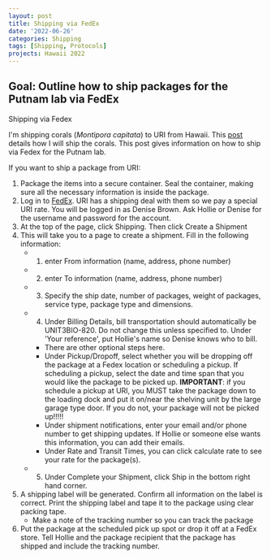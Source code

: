 ```yaml
---
layout: post
title: Shipping via FedEx
date: '2022-06-26'
categories: Shipping
tags: [Shipping, Protocols]
projects: Hawaii 2022
---
```


## Goal: Outline how to ship packages for the Putnam lab via FedEx

Shipping via Fedex 

I'm shipping corals (*Montipora capitata*) to URI from Hawaii. This [post](https://github.com/JillAshey/JillAshey_Putnam_Lab_Notebook/blob/master/_posts/2022-08-27-CoralShipping.md) details how I will ship the corals. This post gives information on how to ship via Fedex for the Putnam lab.

If you want to ship a package from URI: 

1. Package the items into a secure container. Seal the container, making sure all the necessary information is inside the package. 
2. Log in to [FedEx](https://www.fedex.com/en-us/home.html). URI has a shipping deal with them so we pay a special URI rate. You will be logged in as Denise Brown. Ask Hollie or Denise for the username and password for the account.
3. At the top of the page, click Shipping. Then click Create a Shipment
4. This will take you to a page to create a shipment. Fill in the following information: 
	- 1) enter From information (name, address, phone number)
	- 2) enter To information (name, address, phone number)
	- 3) Specify the ship date, number of packages, weight of packages, service type, package type and dimensions. 
	- 4) Under Billing Details, bill transportation should automatically be UNIT3BIO-820. Do not change this unless specified to. Under 'Your reference', put Hollie's name so Denise knows who to bill.
		- There are other optional steps here. 
		- Under Pickup/Dropoff, select whether you will be dropping off the package at a Fedex location or scheduling a pickup. If scheduling a pickup, select the date and time span that you would like the package to be picked up. **IMPORTANT**: if you schedule a pickup at URI, you MUST take the package down to the loading dock and put it on/near the shelving unit by the large garage type door. If you do not, your package will not be picked up!!!!!
		- Under shipment notifications, enter your email and/or phone number to get shipping updates. If Hollie or someone else wants this information, you can add their emails. 
		- Under Rate and Transit Times, you can click calculate rate to see your rate for the package(s). 
	- 5) Under Complete your Shipment, click Ship in the bottom right hand corner. 
10. A shipping label will be generated. Confirm all information on the label is correct. Print the shipping label and tape it to the package using clear packing tape.
	- Make a note of the tracking number so you can track the package
11. Put the package at the scheduled pick up spot or drop it off at a FedEx store. Tell Hollie and the package recipient that the package has shipped and include the tracking number. 
